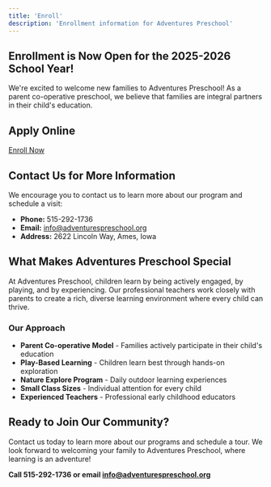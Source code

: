 ```yaml
---
title: 'Enroll'
description: 'Enrollment information for Adventures Preschool'
---
```


## Enrollment is Now Open for the 2025-2026 School Year!

We're excited to welcome new families to Adventures Preschool! As a parent co-operative preschool, we believe that families are integral partners in their child's education.

## Apply Online

<div class="enroll-button-container">
<a href="https://app.tryplayground.com/listings/guQMeh6G2cOxZXb9IliZ" class="enroll-button">
Enroll Now
</a>
</div>

## Contact Us for More Information

We encourage you to contact us to learn more about our program and schedule a visit:

- **Phone:** 515-292-1736
- **Email:** info@adventurespreschool.org
- **Address:** 2622 Lincoln Way, Ames, Iowa

## What Makes Adventures Preschool Special

At Adventures Preschool, children learn by being actively engaged, by playing, and by experiencing. Our professional teachers work closely with parents to create a rich, diverse learning environment where every child can thrive.

### Our Approach
- **Parent Co-operative Model** - Families actively participate in their child's education
- **Play-Based Learning** - Children learn best through hands-on exploration
- **Nature Explore Program** - Daily outdoor learning experiences
- **Small Class Sizes** - Individual attention for every child
- **Experienced Teachers** - Professional early childhood educators

## Ready to Join Our Community?

Contact us today to learn more about our programs and schedule a tour. We look forward to welcoming your family to Adventures Preschool, where learning is an adventure!

**Call 515-292-1736 or email info@adventurespreschool.org**
